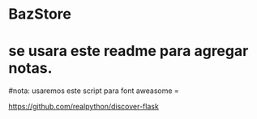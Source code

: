 # BazStore
# se usara este readme para agregar notas.
#nota: usaremos este script para font aweasome = <script src="https://kit.fontawesome.com/1ef70ba703.js" crossorigin="anonymous"></script>
    <script src="https://unpkg.com/boxicons@2.1.4/dist/boxicons.js"></script>

https://github.com/realpython/discover-flask